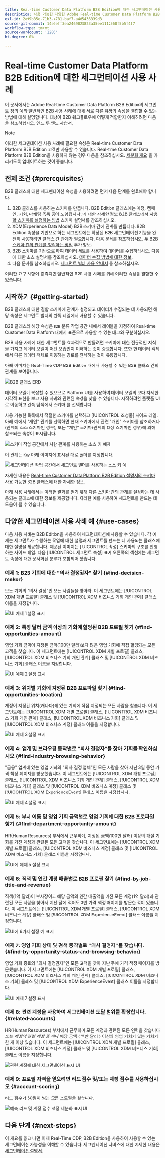 ```yaml
---
title: Real-time Customer Data Platform B2B Edition에 대한 세그멘테이션 사용 사례
description: 사용 가능한 다양한 Adobe Real-time Customer Data Platform B2B Edition 사용 사례에 대한 개요입니다.
exl-id: 2a99b85e-71b3-4781-baf7-a4d5436339d3
source-git-commit: 14e3eff3ea2469023823a35ee1112568f5b5f4f7
workflow-type: tm+mt
source-wordcount: '1283'
ht-degree: 0%

---
```


# Real-time Customer Data Platform B2B Edition에 대한 세그먼테이션 사용 사례

이 문서에서는 Adobe Real-time Customer Data Platform B2B Edition의 세그먼트 정의 예와 일반적인 B2B 사용 사례에 대해 서로 다른 유형의 속성을 결합할 수 있는 방법에 대해 설명합니다. 대상이 B2B 워크플로우에 어떻게 적합한지 이해하려면 다음을 참조하십시오. [엔드 투 엔드 자습서](../b2b-tutorial.md#create-a-segment-to-evaluate-your-data).

>[!NOTE]
>
>이러한 세그멘테이션 사용 사례에 필요한 속성은 Real-time Customer Data Platform B2B Edition 고객만 사용할 수 있습니다. Real-time Customer Data Platform B2B Edition을 사용하지 않는 경우 다음을 참조하십시오. [세분화 개요](./segmentation-overview.md) 을 가리키도록 업데이트하는 것이 좋습니다.

## 전제 조건 {#prerequisites}

B2B 클래스에 대한 세그멘테이션 속성을 사용하려면 먼저 다음 단계를 완료해야 합니다.

1. B2B 클래스를 사용하는 스키마를 만듭니다. B2B Edition 클래스에는 계정, 캠페인, 기회, 마케팅 목록 등이 포함됩니다. 에 대한 자세한 정보 [B2B 클래스에서 사용할 스키마를 설정하는 방법](../schemas/b2b.md) 스키마 설명서를 참조하십시오.
1. XDM(Experience Data Model) B2B 스키마 간에 관계를 만듭니다. B2B Edition 속성을 기반으로 하는 세그먼트에는 확장된 B2B 세그먼테이션 기능을 완전히 사용하려면 클래스 간 관계가 필요합니다. 다음 문서를 참조하십시오. [두 B2B 스키마 간의 관계를 정의하는 방법](../../xdm/tutorials/relationship-b2b.md) 추가 정보.
1. B2B 스키마를 기반으로 하여 데이터 세트를 사용하여 데이터를 수집하십시오. 다음에 대한 소스 설명서를 참조하십시오. [데이터 수집 방법에 대한 정보](../../sources/connectors/adobe-applications/marketo/marketo.md).
1. 다음 문서를 참조하십시오. [세그먼트 빌더 사용 안내서](../../segmentation/ui/segment-builder.md) 를 참조하십시오.

이러한 요구 사항이 충족되면 일반적인 B2B 사용 사례를 위해 이러한 속성을 결합할 수 있습니다.

## 시작하기 {#getting-started}

B2B 클래스에 대한 결합 스키마에 관계가 설정되고 데이터가 수집되는 데 사용되면 해당 속성은 세그먼트 빌더의 왼쪽 레일에서 사용할 수 있습니다.

B2B 클래스와 해당 속성은 `B2B` 분류 작업 공간 내에서 레이블을 지정하여 Real-time Customer Data Platform 내에서 표준으로 사용할 수 있는 태그와 구분하십시오.

B2B 사용 사례에 대한 세그먼트를 효과적으로 만들려면 스키마에 대한 전문적인 지식을 가지고 데이터 모델이 어떤 모습인지 이해하는 것이 중요합니다. 또한 한 데이터 객체에서 다른 데이터 객체로 이동하는 경로를 인식하는 것이 유용합니다.

아래 이미지는 Real-Time CDP B2B Edition 내에서 사용할 수 있는 B2B 클래스 간의 관계를 보여줍니다.

![B2B 클래스 ERD](../assets/segmentation/b2b-classes.png)

데이터 모델이 복잡할 수 있으므로 Platform UI를 사용하여 데이터 모델의 보다 자세한 시각적 표현을 보고 사용 사례와 관련된 속성을 찾을 수 있습니다. 시작하려면 플랫폼 UI로 이동하고 왼쪽 탐색에서 스키마 를 선택합니다.

사용 가능한 목록에서 적절한 스키마를 선택하고 [!UICONTROL 조성물] 사이드 레일. 아래 예에서 &quot;개인&quot; 관계를 선택하면 현재 스키마에서 관련 &quot;개인&quot; 스키마를 참조하거나(관계의 소스 스키마인 경우), 또는 &quot;개인&quot; 스키마(관계의 대상 스키마인 경우)에 의해 참조되는 속성이 표시됩니다.

![스키마 작업 공간에서 사람 관계를 사용하는 소스 키 예제](../assets/segmentation/source-key-schema-relationship-example.png)

이 관계는 `Key` 아래 이미지에 표시된 대로 폴더를 지정합니다.

![세그먼테이션 작업 공간에서 세그먼트 빌더를 사용하는 소스 키 예](../assets/segmentation/source-key-segmentation-example.png)

자세한 내용은 [Real-time Customer Data Platform B2B Edition 설명서의 스키마](../schemas/b2b.md) 사용 가능한 B2B 클래스에 대한 자세한 정보.

아래 사용 사례에서는 이러한 결과를 얻기 위해 다른 스키마 간의 관계를 설정하는 데 사용되는 클래스에 대한 정보를 제공합니다. 이러한 예를 사용하여 세그먼트를 만드는 데 도움이 될 수 있습니다.

## 다양한 세그먼테이션 사용 사례 예 {#use-cases}

다음 사용 사례는 B2B Edition을 사용하여 세그먼테이션에 사용할 수 있습니다. 각 예제는 세그먼트가 수행하는 작업에 대한 설명과 세그먼트를 만드는 데 사용되는 클래스에 대한 설명을 제공합니다. 제공된 이미지는 [!UICONTROL 속성] 스키마의 구조를 반영하는 사이드 레일. 다음 [!UICONTROL 세그먼트 속성] 표시 오른쪽의 섹션에는 세그먼트 속성에 대한 문서화된 분류가 포함되어 있습니다.

### 예제 1: B2B 기회에 대한 &quot;의사 결정권자&quot; 찾기 {#find-decision-maker}

모든 기회의 &quot;의사 결정&quot;인 모든 사람들을 찾아라. 이 세그먼트에는 [!UICONTROL XDM 개별 프로필] 클래스 및 [!UICONTROL XDM 비즈니스 기회 개인 관계] 클래스 이름을 지정합니다.

![UI 예제 1 설정 표시](../assets/segmentation/example-1.png)

### 예제 2: 특정 달러 금액 이상의 기회에 할당된 B2B 프로필 찾기 {#find-opportunities-amount}

영업 기회 금액이 지정된 금액(100만 달러)보다 많은 영업 기회에 직접 할당되는 모든 고객을 찾습니다. 이 세그먼트에는 [!UICONTROL XDM 개별 프로필] 클래스, [!UICONTROL XDM 비즈니스 기회 개인 관계] 클래스 및 [!UICONTROL XDM 비즈니스 기회] 클래스 이름을 지정합니다.

![UI 예제 2 설정 표시](../assets/segmentation/example-2.png)

### 예제 3: 위치별 기회에 지정된 B2B 프로파일 찾기 {#find-opportunities-location}

계정이 지정된 위치(캐나다)에 있는 기회에 직접 지정되는 모든 사람을 찾습니다. 이 세그먼트에는 [!UICONTROL XDM 개별 프로필] 클래스, [!UICONTROL XDM 비즈니스 기회 개인 관계] 클래스, [!UICONTROL XDM 비즈니스 기회] 클래스 및 [!UICONTROL XDM 비즈니스 계정] 클래스 이름을 지정합니다.

![UI 예제 3 설정 표시](../assets/segmentation/example-3.png)

### 예제 4: 업계 및 브라우징 동작별로 &quot;의사 결정자&quot;를 찾아 기회를 확인하십시오 {#find-industry-browsing-behavior}

&quot;금융&quot; 업계에 있는 영업 기회의 &quot;의사 결정 업체&quot;인 모든 사람을 찾아 지난 3일 동안 가격 책정 페이지를 방문했습니다. 이 세그먼트에는 [!UICONTROL XDM 개별 프로필] 클래스, [!UICONTROL XDM 비즈니스 기회 개인 관계] 클래스, [!UICONTROL XDM 비즈니스 기회] 클래스 및 [!UICONTROL XDM 비즈니스 계정] 클래스 및 [!UICONTROL XDM ExperienceEvent] 클래스 이름을 지정합니다.

![UI 예제 4 설정 표시](../assets/segmentation/example-4.png)

### 예제 5: 부서 이름 및 영업 기회 금액별로 영업 기회에 대한 B2B 프로파일 찾기 {#find-department-opportunity-amount}

HR(Human Resources) 부서에서 근무하며, 지정된 금액(100만 달러) 이상의 개설 기회를 가진 계정과 관련된 모든 고객을 찾습니다. 이 세그먼트에는 [!UICONTROL XDM 개별 프로필] 클래스, [!UICONTROL XDM 비즈니스 계정] 클래스 및 [!UICONTROL XDM 비즈니스 기회] 클래스 이름을 지정합니다.

![UI에 예제 5 설정 표시](../assets/segmentation/example-5.png)

### 예제 6: 직책 및 연간 계정 매출별로 B2B 프로필 찾기 {#find-by-job-title-and-revenue}

직책(1억 달러)이 부사장이고 해당 금액의 연간 매출액을 가진 모든 계정(1억 달러)과 관련된 모든 사람을 찾아서 지난 달에 적어도 3번 가격 책정 페이지를 방문한 적이 있습니다. 이 세그먼트에는 [!UICONTROL XDM 개별 프로필] 클래스, [!UICONTROL XDM 비즈니스 계정] 클래스 및 [!UICONTROL XDM ExperienceEvent] 클래스 이름을 지정합니다.

![UI에 6가지 설정 예 표시](../assets/segmentation/example-6.png)

### 예제 7: 영업 기회 상태 및 검색 동작별로 &quot;의사 결정자&quot;를 찾습니다. {#find-by-opportunity-status-and-browsing-behavior}

영업 기회 종료의 &quot;의사 결정권자&quot;인 모든 고객을 찾아 지난 주에 가격 책정 페이지를 방문했습니다. 이 세그먼트에는 [!UICONTROL XDM 개별 프로필] 클래스, [!UICONTROL XDM 비즈니스 기회 개인 관계] 클래스, [!UICONTROL XDM 비즈니스 기회] 클래스 및 [!UICONTROL XDM ExperienceEvent] 클래스 이름을 지정합니다.

![UI 예제 7 설정 표시](../assets/segmentation/example-7.png)

### 예제 8: 관련 계정을 사용하여 세그먼테이션 도달 범위를 확장합니다. {#related-accounts}

HR(Human Resources) 부서에서 근무하며 모든 계정과 관련된 모든 인력을 찾습니다 *또는 계정의 관련 계정 중 하나* 해당 금액 ( 백만 달러 ) 이상의 영업 기회가 있는 기회가 한 개 이상 있습니다. 이 세그먼트에는 [!UICONTROL XDM 개별 프로필] 클래스, [!UICONTROL XDM 비즈니스 계정] 클래스 및 [!UICONTROL XDM 비즈니스 기회] 클래스 이름을 지정합니다.

![관련 계정에 대한 세그먼테이션 표시 UI](../assets/segmentation/segmentation-related-accounts.png)

### 예제 9: 프로필 자격을 얻으려면 리드 점수 및/또는 계정 점수를 사용하십시오 {#account-scoring}

리드 점수가 80점이 넘는 모든 프로필을 찾습니다.

![예측 리드 및 계정 점수 책정 세분화 표시 UI](../assets/segmentation/segmentation-predictive-lead-and-account-scoring.png)

## 다음 단계 {#next-steps}

이 개요를 읽고 나면 이제 Real-Time CDP, B2B Edition을 사용하여 사용할 수 있는 세그먼테이션 가능성을 이해할 수 있습니다. 세그멘테이션 서비스에 대한 자세한 내용은 [세그먼테이션 설명서](../../segmentation/home.md).
